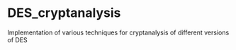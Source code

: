 # DES_cryptanalysis
Implementation of various techniques for cryptanalysis of different versions of DES
